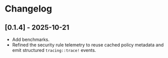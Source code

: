 # Changelog

## [0.1.4] - 2025-10-21

- Add benchmarks.
- Refined the security rule telemetry to reuse cached policy metadata and emit structured `tracing::trace!` events.
